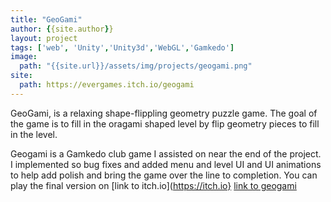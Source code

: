 ```yaml
---
title: "GeoGami"
author: {{site.author}}
layout: project
tags: ['web', 'Unity','Unity3d','WebGL','Gamkedo']
image:
  path: "{{site.url}}/assets/img/projects/geogami.png"
site:
  path: https://evergames.itch.io/geogami
---
```


GeoGami, is a relaxing shape-flippling geometry puzzle game. The goal of the game is to fill in the oragami shaped level by flip geometry pieces to fill in the level. 

Geogami is a Gamkedo club game I assisted on near the end of the project. I implemented so bug fixes and added menu and level UI and UI animations to help add polish and bring the game over the line to completion. You can play the final version on [link to itch.io](https://itch.io} [link to geogami](https://evergames.itch.io/geogami)
